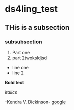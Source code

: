 # ds4ling_test

## THis is a subsection

### subsubsection

1. Part one
2. part 2twoksldjsd

- line one
- line 2

**Bold text**

*italics*

-Kendra V. Dickinson- [google](https://datasciencedojo.com/blog/data-science-memes/)


